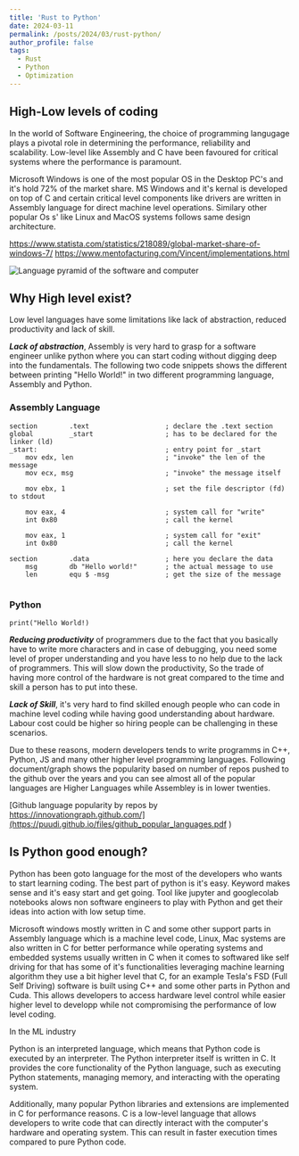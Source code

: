 ```yaml
---
title: 'Rust to Python'
date: 2024-03-11
permalink: /posts/2024/03/rust-python/
author_profile: false
tags:
  - Rust
  - Python
  - Optimization
---
```


## High-Low levels of coding


In the world of Software Engineering, the choice of programming langugage plays a pivotal role in determining the performance, reliability and scalability. Low-level like Assembly and C have been favoured for critical systems where the performance is paramount.

Microsoft Windows is one of the most popular OS in the Desktop PC's and it's hold 72% of the market share. MS Windows and it's kernal is developed on top of C and certain critical level components like drivers are written in Assembly language for direct machine level operations. Similary other popular Os s' like Linux and MacOS systems follows same design architecture.

https://www.statista.com/statistics/218089/global-market-share-of-windows-7/
https://www.mentofacturing.com/Vincent/implementations.html

![Language pyramid of the software and computer](https://i.im.ge/2024/03/17/RNhk60.lang-pyramid.png)

## Why High level exist?

Low level languages have some limitations like lack of abstraction, reduced productivity and lack of skill. 

***Lack of abstraction***, Assembly is very hard to grasp for a software engineer unlike python where you can start coding without digging deep into the fundamentals. The following two code snippets shows the different between printing "Hello World!" in two different programming language, Assembly and Python.

### Assembly Language
```
section        .text                   ; declare the .text section
global         _start                  ; has to be declared for the linker (ld)
_start:                                ; entry point for _start
    mov edx, len                       ; "invoke" the len of the message
    mov ecx, msg                       ; "invoke" the message itself

    mov ebx, 1                         ; set the file descriptor (fd) to stdout

    mov eax, 4                         ; system call for "write"   
    int 0x80                           ; call the kernel

    mov eax, 1                         ; system call for "exit"
    int 0x80                           ; call the kernel

section        .data                   ; here you declare the data
    msg        db "Hello world!"       ; the actual message to use
    len        equ $ -msg              ; get the size of the message
     
```
### Python
```
print("Hello World!)
```

***Reducing productivity*** of programmers due to the fact that you basically have to write more characters and in case of debugging, you need some level of proper understanding and you have less to no help due to the lack of programmers. This will slow down the productivity, So the trade of having more control of the hardware is not great compared to the time and skill a person has to put into these.

***Lack of Skill***, it's very hard to find skilled enough people who can code in machine level coding while having good understanding about hardware. Labour cost could be higher so hiring people can be challenging in these scenarios.

Due to these reasons, modern developers tends to write programms in C++, Python, JS and many other higher level programming languages. Following document/graph shows the popularity based on number of repos pushed to the github over the years and you can see almost all of the popular languages are Higher Languages while Assembley is in lower twenties.

[Github language popularity by repos by https://innovationgraph.github.com/](https://puudi.github.io/files/github_popular_languages.pdf
)


## Is Python good enough?

Python has been goto language for the most of the developers who wants to start learning coding. The best part of python is it's easy. Keyword makes sense and it's easy start and get going. Tool like jupyter and googlecolab notebooks alows non software engineers to play with Python and get their ideas into action with low setup time.

Microsoft windows mostly written in C and some other support parts in Assembly language which is a machine level code, Linux, Mac systems are also written in C for better performance while operating systems and embedded systems usually written in C when it comes to softwared like self driving for that has some of it's functionalities leveraging machine learning algorithm they use a bit higher level that C, for an example Tesla's FSD (Full Self Driving) software is built using C++ and some other parts in Python and Cuda. This allows developers to access hardware level control while easier higher level to developp while not compromising the performance of low level coding.


In the ML industry

Python is an interpreted language, which means that Python code is executed by an interpreter. The Python interpreter itself is written in C. It provides the core functionality of the Python language, such as executing Python statements, managing memory, and interacting with the operating system.

Additionally, many popular Python libraries and extensions are implemented in C for performance reasons. C is a low-level language that allows developers to write code that can directly interact with the computer's hardware and operating system. This can result in faster execution times compared to pure Python code.